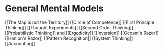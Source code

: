 # General Mental Models

[[The Map is not the Territory]]
[[Circle of Competence]]
[[First Principle Thinking]]
[[Thought Experiments]]
[[Second Order Thinking]]
[[Probabilistic Thinking]] and [[Ergodicity]]
[[Inversion]]
[[Occam's Razor]]
[[Hanlon's Razor]]
[[Pattern Recognition]]
[[System Thinking]]
[[Accounting]]